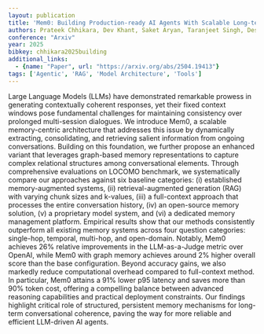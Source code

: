 ```yaml
---
layout: publication
title: 'Mem0: Building Production-ready AI Agents With Scalable Long-term Memory'
authors: Prateek Chhikara, Dev Khant, Saket Aryan, Taranjeet Singh, Deshraj Yadav
conference: "Arxiv"
year: 2025
bibkey: chhikara2025building
additional_links:
  - {name: "Paper", url: "https://arxiv.org/abs/2504.19413"}
tags: ['Agentic', 'RAG', 'Model Architecture', 'Tools']
---
```

Large Language Models (LLMs) have demonstrated remarkable prowess in
generating contextually coherent responses, yet their fixed context windows
pose fundamental challenges for maintaining consistency over prolonged
multi-session dialogues. We introduce Mem0, a scalable memory-centric
architecture that addresses this issue by dynamically extracting,
consolidating, and retrieving salient information from ongoing conversations.
Building on this foundation, we further propose an enhanced variant that
leverages graph-based memory representations to capture complex relational
structures among conversational elements. Through comprehensive evaluations on
LOCOMO benchmark, we systematically compare our approaches against six baseline
categories: (i) established memory-augmented systems, (ii) retrieval-augmented
generation (RAG) with varying chunk sizes and k-values, (iii) a full-context
approach that processes the entire conversation history, (iv) an open-source
memory solution, (v) a proprietary model system, and (vi) a dedicated memory
management platform. Empirical results show that our methods consistently
outperform all existing memory systems across four question categories:
single-hop, temporal, multi-hop, and open-domain. Notably, Mem0 achieves 26%
relative improvements in the LLM-as-a-Judge metric over OpenAI, while Mem0 with
graph memory achieves around 2% higher overall score than the base
configuration. Beyond accuracy gains, we also markedly reduce computational
overhead compared to full-context method. In particular, Mem0 attains a 91%
lower p95 latency and saves more than 90% token cost, offering a compelling
balance between advanced reasoning capabilities and practical deployment
constraints. Our findings highlight critical role of structured, persistent
memory mechanisms for long-term conversational coherence, paving the way for
more reliable and efficient LLM-driven AI agents.
